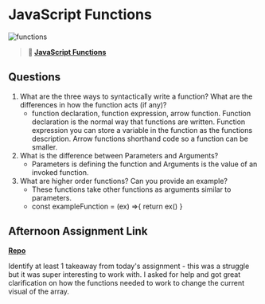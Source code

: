 # JavaScript Functions

![functions](https://bcw.blob.core.windows.net/public/img/function-anatomy.jpg)

> **📖 [JavaScript Functions](https://codeworksacademy.com/fs-student-guide/resources/wk2/02-Functions)**

## Questions

1. What are the three ways to syntactically write a function? What are the differences in how the function acts (if any)?
    - function declaration, function expression, arrow function. Function declaration is the normal way that functions are written. Function expression you can store a variable in the function as the functions description. Arrow functions shorthand code so a function can be smaller. 
2. What is the difference between Parameters and Arguments?
    - Parameters is defining the function and Arguments is the value of an invoked function.
3. What are higher order functions? Can you provide an example?
    - These functions take other functions as arguments similar to parameters. 
    - const exampleFunction = (ex) =>{
        return ex()
    }
## Afternoon Assignment Link

**[Repo](https://thomf.github.io/codeworkswinter/week2/warehouse-manager/)**

Identify at least 1 takeaway from today's assignment
    - this was a struggle but it was super interesting to work with. I asked for help and got great clarification on how the functions needed to work to change the current visual of the array. 
